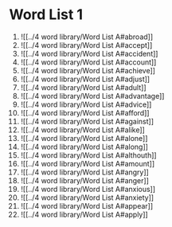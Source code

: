 
# Word List 1

1. ![[../4 word library/Word List A#abroad]]
2. ![[../4 word library/Word List A#accept]]
3. ![[../4 word library/Word List A#accident]]
4. ![[../4 word library/Word List A#account]]
5. ![[../4 word library/Word List A#achieve]]
6. ![[../4 word library/Word List A#adjust]]
7. ![[../4 word library/Word List A#adult]]
8. ![[../4 word library/Word List A#advantage]]
9. ![[../4 word library/Word List A#advice]]
10. ![[../4 word library/Word List A#afford]]
11. ![[../4 word library/Word List A#against]]
12. ![[../4 word library/Word List A#alike]]
13. ![[../4 word library/Word List A#alone]]
14. ![[../4 word library/Word List A#along]]
15. ![[../4 word library/Word List A#althouth]]
16. ![[../4 word library/Word List A#amount]]
17. ![[../4 word library/Word List A#angry]]
18. ![[../4 word library/Word List A#anger]]
19. ![[../4 word library/Word List A#anxious]]
20. ![[../4 word library/Word List A#anxiety]]
21. ![[../4 word library/Word List A#appear]]
22. ![[../4 word library/Word List A#apply]]
